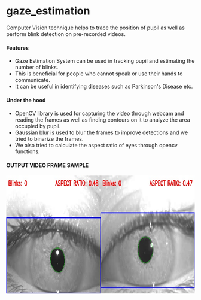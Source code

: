 # gaze_estimation
Computer Vision technique helps to trace the position of pupil as well as perform blink detection on pre-recorded videos.

#### Features
 - Gaze Estimation System can be used in tracking pupil and estimating the number of blinks. 
 - This is beneficial for people who cannot speak or use their hands to communicate.
 - It can be useful in identifying diseases such as Parkinson's Disease etc.

#### Under the hood
 - OpenCV library is used for capturing the video through webcam and reading the frames as well as finding contours on it to analyze the area occupied by pupil.
 - Gaussian blur is used to blur the frames to improve detections and we tried to binarize the frames.
 - We also tried to calculate the aspect ratio of eyes through opencv functions.

#### OUTPUT VIDEO FRAME SAMPLE

<img src="https://github.com/rnag5076/gaze_estimation/blob/main/sample.jpg" width="650" height="315">
